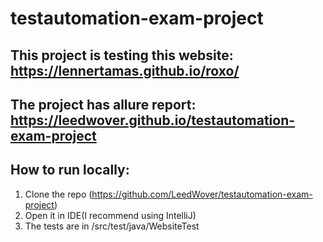 # testautomation-exam-project

## This project is testing this website: https://lennertamas.github.io/roxo/ 

## The project has allure report: https://leedwover.github.io/testautomation-exam-project


## How to run locally:

  1. Clone the repo (https://github.com/LeedWover/testautomation-exam-project)
  2. Open it in IDE(I recommend using IntelliJ)
  3. The tests are in /src/test/java/WebsiteTest
  
